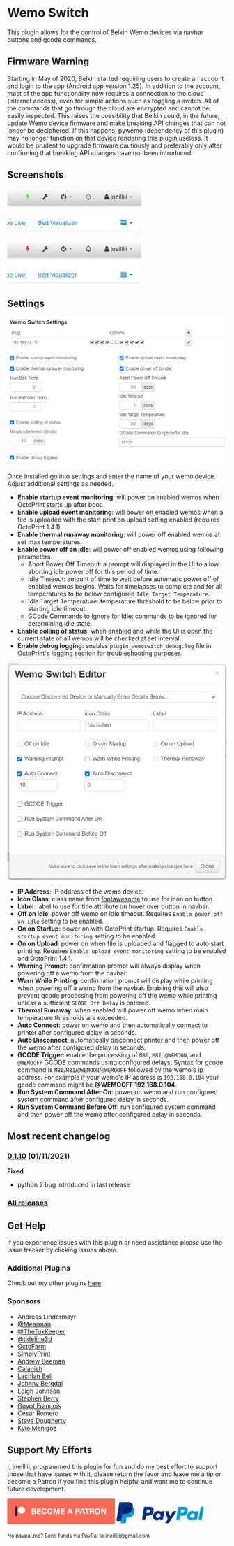 # Wemo Switch

This plugin allows for the control of Belkin Wemo devices via navbar buttons and gcode commands.

## Firmware Warning

Starting in May of 2020, Belkin started requiring users to create an account and login to the app (Android app version 1.25). In addition to the account, most of the app functionality now requires a connection to the cloud (internet access), even for simple actions such as toggling a switch. All of the commands that go through the cloud are encrypted and cannot be easily inspected. This raises the possibility that Belkin could, in the future, update Wemo device firmware and make breaking API changes that can not longer be deciphered. If this happens, pywemo (dependency of this plugin) may no longer function on that device rendering this plugin useless. It would be prudent to upgrade firmware cautiously and preferably only after confirming that breaking API changes have not been introduced.

## Screenshots

![on](screenshot_on.png)

![off](screenshot_off.png)

## Settings

![screenshot](settings.png)

Once installed go into settings and enter the name of your wemo device. Adjust additional settings as needed.

- **Enable startup event monitoring**: will power on enabled wemos when OctoPrint starts up after boot.
- **Enable upload event monitoring**: will power on enabled wemos when a file is uploaded with the start print on upload setting enabled (requires OctoPrint 1.4.1).
- **Enable thermal runaway monitoring**: will power off enabled wemos at set max temperatures.
- **Enable power off on idle**: will power off enabled wemos using following parameters.
  - Abort Power Off Timeout: a prompt will displayed in the UI to allow aborting idle power off for this period of time.
  - Idle Timeout: amount of time to wait before automatic power off of enabled wemos begins. Waits for timelapses to complete and for all temperatures to be below configured `Idle Target Temperature`.
  - Idle Target Temperature: temperature threshold to be below prior to starting idle timeout.
  - GCode Commands to Ignore for Idle: commands to be ignored for determining idle state.
- **Enable polling of status**: when enabled and while the UI is open the current state of all wemos will be checked at set interval.
- **Enable debug logging**: enables `plugin_wemoswitch_debug.log` file in OctoPrint's logging section for troubleshooting purposes.

![screenshot](settings_wemo_editor.png)

- **IP Address**: IP address of the wemo device.
- **Icon Class**: class name from [fontawesome](http://fontawesome.io/3.2.1/cheatsheet/) to use for icon on button.
- **Label**: label to use for title attribute on hover over button in navbar.
- **Off on Idle**: power off wemo on idle timeout. Requires `Enable power off on idle` setting to be enabled.
- **On on Startup**: power on with OctoPrint startup. Requires `Enable startup event monitoring` setting to be enabled.
- **On on Upload**: power on when file is uploaded and flagged to auto start printing. Requires `Enable upload event monitoring` setting to be enabled and OctoPrint 1.4.1.
- **Warning Prompt**: confirmation prompt will always display when powering off a wemo from the navbar.
- **Warn While Printing**: confirmation prompt will display while printing when powering off a wemo from the navbar. Enabling this will also prevent gcode processing from powering off the wemo while printing unless a sufficient `GCODE Off Delay` is entered.
- **Thermal Runaway**: when enabled will power off wemo when main temperature thresholds are exceeded.
- **Auto Connect**: power on wemo and then automatically connect to printer after configured delay in seconds.
- **Auto Disconnect**: automatically disconnect printer and then power off the wemo after configured delay in seconds.
- **GCODE Trigger**: enable the processing of `M80`, `M81`, `@WEMOON`, and `@WEMOOFF` GCODE commands using configured delays. Syntax for gcode command is `M80`/`M81`/`@WEMOON`/`@WEMOOFF` followed by the wemo's ip address.  For example if your wemo's IP address is `192.168.0.104` your gcode command might be **@WEMOOFF 192.168.0.104**.
- **Run System Command After On**: power on wemo and run configured system command after configured delay in seconds.
- **Run System Command Before Off**: run configured system command and then power off the wemo after configured delay in seconds.

## Most recent changelog

### [0.1.10](https://github.com/jneilliii/OctoPrint-WemoSwitch/releases/tag/0.1.10) (01/11/2021)

**Fixed**
* python 2 bug introduced in last release

### [All releases](https://github.com/jneilliii/OctoPrint-WemoSwitch/releases)

## Get Help

If you experience issues with this plugin or need assistance please use the issue tracker by clicking issues above.

### Additional Plugins

Check out my other plugins [here](https://plugins.octoprint.org/by_author/#jneilliii)

### Sponsors
- Andreas Lindermayr
- [@Mearman](https://github.com/Mearman)
- [@TheTuxKeeper](https://github.com/thetuxkeeper)
- [@tideline3d](https://github.com/tideline3d/)
- [OctoFarm](https://octofarm.net/)
- [SimplyPrint](https://simplyprint.dk/)
- [Andrew Beeman](https://github.com/Kiendeleo)
- [Calanish](https://github.com/calanish)
- [Lachlan Bell](https://lachy.io/)
- [Johnny Bergdal](https://github.com/bergdahl)
- [Leigh Johnson](https://github.com/leigh-johnson)
- [Stephen Berry](https://github.com/berrystephenw)
- [Guyot François](https://github.com/iFrostizz)
- César Romero
- [Steve Dougherty](https://github.com/Thynix)
- [Kyle Menigoz](https://menigoz.me)
## Support My Efforts
I, jneilliii, programmed this plugin for fun and do my best effort to support those that have issues with it, please return the favor and leave me a tip or become a Patron if you find this plugin helpful and want me to continue future development.

[![Patreon](patreon-with-text-new.png)](https://www.patreon.com/jneilliii) [![paypal](paypal-with-text.png)](https://paypal.me/jneilliii)

<small>No paypal.me? Send funds via PayPal to jneilliii&#64;gmail&#46;com</small>

